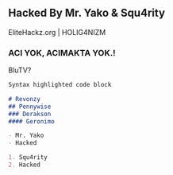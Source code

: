 ## Hacked By Mr. Yako & Squ4rity

EliteHackz.org | HOLIG4NIZM

### ACI YOK, ACIMAKTA YOK.!

BluTV?

```markdown
Syntax highlighted code block

# Revonzy
## Pennywise
### Derakson
#### Geronimo

- Mr. Yako
- Hacked

1. Squ4rity
2. Hacked
